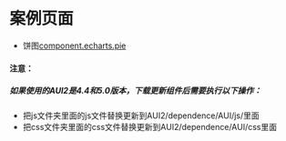 # 案例页面 
 - 饼图[component.echarts.pie](https://www.awebide.com/testCase/#/echartPie/Demo/Echarts/echartPie?title=%E9%A5%BC%E7%8A%B6%E5%9B%BE&pageId=echartPie)
 
#### 注意：
##### 如果使用的AUI2是4.4和5.0版本，下载更新组件后需要执行以下操作：
- 把js文件夹里面的js文件替换更新到AUI2/dependence/AUI/js/里面
- 把css文件夹里面的css文件替换更新到AUI2/dependence/AUI/css里面